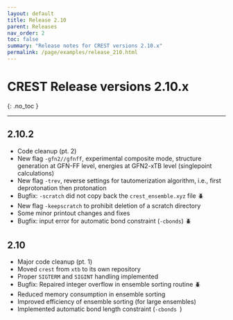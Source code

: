 ```yaml
---
layout: default
title: Release 2.10
parent: Releases
nav_order: 2
toc: false
summary: "Release notes for CREST versions 2.10.x"
permalink: /page/examples/release_210.html
---
```


# CREST Release versions 2.10.x
{: .no_toc }

---

## 2.10.2


- Code cleanup (pt. 2)
- New flag `-gfn2//gfnff`, experimental composite mode, structure generation at GFN-FF level, energies at GFN2-xTB level (singlepoint calculations)
- New flag `-trev`, reverse settings for tautomerization algorithm, i.e., first deprotonation then protonation
- Bugfix: `-scratch` did not copy back the `crest_ensemble.xyz` file :beetle:
- New flag `-keepscratch` to prohibit deletion of a scratch directory
- Some minor printout changes and fixes
- Bugfix: input error for automatic bond constraint (`-cbonds`) :beetle:



## 2.10

- Major code cleanup (pt. 1)
- Moved `crest` from `xtb` to its own repository
- Proper `SIGTERM` and `SIGINT` handling implemented
- Bugfix: Repaired integer overflow in ensemble sorting routine :beetle:
- Reduced memory consumption in ensemble sorting
- Improved efficiency of ensemble sorting (for large ensembles)
- Implemented automatic bond length constraint (`-cbonds `)

